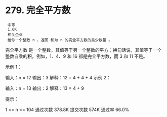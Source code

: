 # 279. 完全平方数
     中等
     1.6K
     相关企业
     给你一个整数 n ，返回 和为 n 的完全平方数的最少数量 。

完全平方数 是一个整数，其值等于另一个整数的平方；换句话说，其值等于一个整数自乘的积。例如，1、4、9 和 16 都是完全平方数，而 3 和 11 不是。



示例 1：

输入：n = 12
输出：3
解释：12 = 4 + 4 + 4
示例 2：

输入：n = 13
输出：2
解释：13 = 4 + 9

提示：

1 <= n <= 104
通过次数
378.8K
提交次数
574K
通过率
66.0%